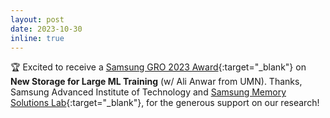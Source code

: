 ```yaml
---
layout: post
date: 2023-10-30
inline: true
---
```


:trophy: Excited to receive a [Samsung GRO 2023 Award](https://www.sait.samsung.co.kr/saithome/about/collabo_recipients.do){:target="\_blank"} on **New Storage for Large ML Training** (w/ Ali Anwar from UMN). Thanks, Samsung Advanced Institute of Technology and [Samsung Memory Solutions Lab](https://samsungmsl.com/){:target="\_blank"}, for the generous support on our research!
